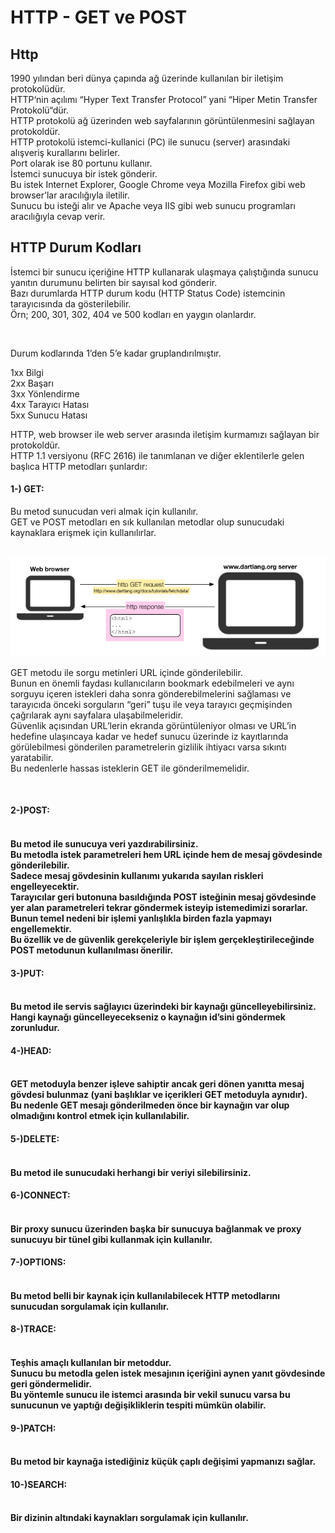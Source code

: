 # HTTP - GET ve POST

## Http

<p>1990 yılından beri dünya çapında ağ 
üzerinde kullanılan bir iletişim 
protokolüdür.<br> HTTP‘nin açılımı 
“Hyper Text Transfer Protocol” 
yani “Hiper Metin Transfer Protokolü“dür. <br>
HTTP protokolü ağ üzerinden web sayfalarının 
görüntülenmesini sağlayan protokoldür.<br>
HTTP protokolü istemci-kullanici (PC) 
ile sunucu (server) arasındaki alışveriş kurallarını belirler. <br>
Port olarak ise 80 portunu kullanır. <br>
İstemci sunucuya bir istek gönderir. <br>
Bu istek Internet Explorer, Google Chrome veya 
Mozilla Firefox gibi web browser’lar aracılığıyla iletilir. <br>
Sunucu bu isteği alır ve Apache veya IIS gibi 
web sunucu programları aracılığıyla cevap verir.<br></p>

## HTTP Durum Kodları

<p>İstemci bir sunucu içeriğine HTTP kullanarak ulaşmaya 
çalıştığında sunucu yanıtın durumunu belirten 
bir sayısal kod gönderir. <br>
Bazı durumlarda  HTTP durum kodu (HTTP Status Code) 
istemcinin tarayıcısında da gösterilebilir.<br> 
Örn; 200, 301, 302, 404 ve 500 kodları en yaygın olanlardır.</p><br>

Durum kodlarında 1’den 5’e kadar gruplandırılmıştır.<br>

1xx     Bilgi<br>
2xx     Başarı<br>
3xx     Yönlendirme<br>
4xx     Tarayıcı Hatası<br>
5xx     Sunucu Hatası<br>
<p>
HTTP, web browser ile web server arasında
iletişim kurmamızı sağlayan bir protokoldür.<br>
HTTP 1.1 versiyonu (RFC 2616) ile tanımlanan
ve diğer eklentilerle gelen başlıca HTTP metodları şunlardır:</p>
<h4>1-) GET:</h4>
<p>Bu metod sunucudan veri almak için kullanılır.<br> 
GET ve POST metodları en sık kullanılan metodlar olup 
sunucudaki kaynaklara erişmek için kullanılırlar.</p><br>

<img src="./get-post.png" width=%80 height=%80>
<br>
<p>GET metodu ile sorgu metinleri URL içinde gönderilebilir. <br>Bunun en önemli faydası kullanıcıların bookmark edebilmeleri ve aynı sorguyu içeren istekleri daha sonra gönderebilmelerini sağlaması ve tarayıcıda önceki sorguların “geri” tuşu ile veya tarayıcı geçmişinden çağrılarak aynı sayfalara ulaşabilmeleridir.<br> Güvenlik açısından URL’lerin ekranda görüntüleniyor olması ve URL’in hedefine ulaşıncaya kadar ve hedef sunucu üzerinde iz kayıtlarında görülebilmesi gönderilen parametrelerin gizlilik ihtiyacı varsa sıkıntı yaratabilir.<br> Bu nedenlerle hassas isteklerin GET ile gönderilmemelidir.</p><br>

<p><h4>2-)POST:<h4> <br>Bu metod ile sunucuya veri yazdırabilirsiniz.<br> Bu metodla istek parametreleri hem URL içinde hem de mesaj gövdesinde gönderilebilir.<br> Sadece mesaj gövdesinin kullanımı yukarıda sayılan riskleri engelleyecektir.<br> Tarayıcılar geri butonuna basıldığında POST isteğinin mesaj gövdesinde yer alan parametreleri tekrar göndermek isteyip istemedimizi sorarlar.<br> Bunun temel nedeni bir işlemi yanlışlıkla birden fazla yapmayı engellemektir.<br> Bu özellik ve de güvenlik gerekçeleriyle bir işlem gerçekleştirileceğinde POST metodunun kullanılması önerilir.<br></p>
<p><h4>3-)PUT:<h4> <br> Bu metod ile servis sağlayıcı üzerindeki bir kaynağı güncelleyebilirsiniz.<br> Hangi kaynağı güncelleyecekseniz o kaynağın id’sini göndermek zorunludur.<br></p>
<p><h4>4-)HEAD:<h4> <br> GET metoduyla benzer işleve sahiptir ancak geri dönen yanıtta mesaj gövdesi bulunmaz (yani başlıklar ve içerikleri GET metoduyla aynıdır).<br> Bu nedenle GET mesajı gönderilmeden önce bir kaynağın var olup olmadığını kontrol etmek için kullanılabilir.<br></p>
<p><h4>5-)DELETE:<h4> <br> Bu metod ile sunucudaki herhangi bir veriyi silebilirsiniz.
<p><h4>6-)CONNECT:<h4> <br> Bir proxy sunucu üzerinden başka bir sunucuya bağlanmak ve proxy sunucuyu bir tünel gibi kullanmak için kullanılır.<br></p>
<p><h4>7-)OPTIONS:<h4> <br> Bu metod belli bir kaynak için kullanılabilecek HTTP metodlarını sunucudan sorgulamak için kullanılır.<br></p>
<p><h4>8-)TRACE:<h4> <br> Teşhis amaçlı kullanılan bir metoddur.<br> Sunucu bu metodla gelen istek mesajının içeriğini aynen yanıt gövdesinde geri göndermelidir.<br> Bu yöntemle sunucu ile istemci arasında bir vekil sunucu varsa bu sunucunun ve yaptığı değişikliklerin tespiti mümkün olabilir.<br></p>
<p><h4>9-)PATCH:<h4> <br> Bu metod bir kaynağa istediğiniz küçük çaplı değişimi yapmanızı sağlar.<br></p>
<p><h4>10-)SEARCH:<h4> <br> Bir dizinin altındaki kaynakları sorgulamak için kullanılır.<br></p>